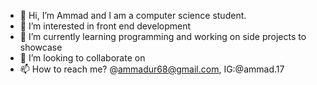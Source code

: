 - 👋 Hi, I’m Ammad and I am a computer science student.
- 👀 I’m interested in front end development
- 🌱 I’m currently learning programming and working on side projects to showcase
- 💞️ I’m looking to collaborate on 
- 📫 How to reach me? @ammadur68@gmail.com, IG:@ammad.17


<!---
ammo3177/ammo3177 is a ✨ special ✨ repository because its `README.md` (this file) appears on your GitHub profile.
You can click the Preview link to take a look at your changes.
--->
